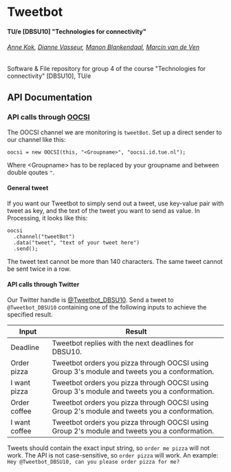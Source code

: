 # Tweetbot
#### TU/e [DBSU10] "Technologies for connectivity"
###### [Anne Kok](http://github.com/AnneKok), [Dianne Vasseur](http://github.com/Dmvasseur), [Manon Blankendaal](http://github.com/Manonx4), [Marcin van de Ven](http://github.com/marzman95)
Software & File repository for group 4 of the course "Technologies for connectivity" [DBSU10], TU/e

## API Documentation
### API calls through [OOCSI](https://github.com/iddi/oocsi)
The OOCSI channel we are monitoring is `tweetBot`. Set up a direct sender to our channel like this:
```Processing
oocsi = new OOCSI(this, "<Groupname>", "oocsi.id.tue.nl");
```
Where \<Groupname\> has to be replaced by your groupname and between double qoutes `"`.

#### General tweet
If you want our Tweetbot to simply send out a tweet, use key-value pair with tweet as key, and the text of the tweet you want to send as value. In Processing, it looks like this:
```Processing
oocsi
  .channel("tweetBot")
  .data("tweet", "text of your tweet here")
  .send();
```
The tweet text cannot be more than 140 characters. The same tweet cannot be sent twice in a row.

#### API calls through Twitter
Our Twitter handle is [@Tweetbot_DBSU10](http://twitter.com/tweetbot_dbsu10). Send a tweet to `@Tweetbot_DBSU10` containing one of the following inputs to achieve the specified result.

| Input | Result |
| -------- | -------- |
| Deadline | Tweetbot replies with the next deadlines for DBSU10. |
| Order pizza | Tweetbot orders you pizza through OOCSI using Group 3's module and tweets you a conformation. |
| I want pizza | Tweetbot orders you pizza through OOCSI using Group 3's module and tweets you a conformation. |
| Order coffee | Tweetbot orders you pizza through OOCSI using Group 2's module and tweets you a conformation. |
| I want coffee | Tweetbot orders you pizza through OOCSI using Group 2's module and tweets you a conformation. |

Tweets should contain the exact input string, so `order me pizza` will not work. The API is not case-sensitive, so `order pizza` will work. An example:
`Hey @Tweetbot_DBSU10, can you please order pizza for me?`

